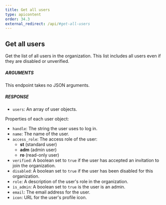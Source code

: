 ```yaml
---
title: Get all users
type: apicontent
order: 34.3
external_redirect: /api/#get-all-users
---
```


## Get all users

Get the list of all users in the organization. This list includes all users even if they are disabled or unverified.

##### ARGUMENTS

This endpoint takes no JSON arguments.

##### RESPONSE

- `users`: An array of user objects.

Properties of each user object:

- `handle`: The string the user uses to log in.
- `name`: The name of the user.
- `access_role`: The access role of the user:
  - **st** (standard user)
  - **adm** (admin user)
  - **ro** (read-only user)
- `verified`: A boolean set to `true` if the user has accepted an invitation to join the organization.
- `disabled`: A boolean set to `true` if the user has been disabled for this organization.
- `role`: A description of the user's role in the organization.
- `is_admin`: A boolean set to `true` is the user is an admin.
- `email`: The email address for the user.
- `icon`: URL for the user's profile icon.
